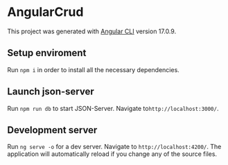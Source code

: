 # AngularCrud

This project was generated with [Angular CLI](https://github.com/angular/angular-cli) version 17.0.9.

## Setup enviroment

Run `npm i` in order to install all the necessary dependencies. 

## Launch json-server

Run `npm run db` to start JSON-Server. Navigate to`http://localhost:3000/`.

## Development server

Run `ng serve -o` for a dev server. Navigate to `http://localhost:4200/`. The application will automatically reload if you change any of the source files.



